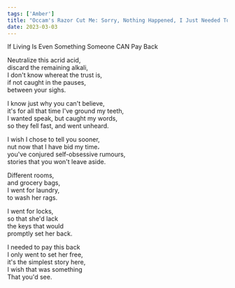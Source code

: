 ```yaml
---
tags: ['Amber']
title: "Occam's Razor Cut Me: Sorry, Nothing Happened, I Just Needed To Even The Debt"
date: 2023-03-03
---
```


If Living Is Even Something Someone CAN Pay Back

Neutralize this acrid acid,  
discard the remaining alkali,  
I don't know whereat the trust is,  
if not caught in the pauses,  
between your sighs.

I know just why you can't believe,  
it's for all that time I've ground my teeth,  
I wanted speak, but caught my words,  
so they fell fast, and went unheard.

I wish I chose to tell you sooner,  
nut now that I have bid my time،  
you've conjured self-obsessive rumours,  
stories that you won't leave aside.

Different rooms,  
and grocery bags,  
I went for laundry,  
to wash her rags.

I went for locks,  
so that she'd lack  
the keys that would  
promptly set her back.

I needed to pay this back  
I only went to set her free,  
it's the simplest story here,  
I wish that was something  
That you'd see.
